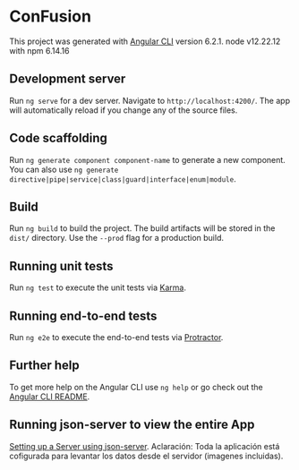 # ConFusion

This project was generated with [Angular CLI](https://github.com/angular/angular-cli) version 6.2.1.
node v12.22.12 with npm 6.14.16

## Development server

Run `ng serve` for a dev server. Navigate to `http://localhost:4200/`. The app will automatically reload if you change any of the source files.

## Code scaffolding

Run `ng generate component component-name` to generate a new component. You can also use `ng generate directive|pipe|service|class|guard|interface|enum|module`.

## Build

Run `ng build` to build the project. The build artifacts will be stored in the `dist/` directory. Use the `--prod` flag for a production build.

## Running unit tests

Run `ng test` to execute the unit tests via [Karma](https://karma-runner.github.io).

## Running end-to-end tests

Run `ng e2e` to execute the end-to-end tests via [Protractor](http://www.protractortest.org/).

## Further help

To get more help on the Angular CLI use `ng help` or go check out the [Angular CLI README](https://github.com/angular/angular-cli/blob/master/README.md).

## Running json-server to view the entire App

[Setting up a Server using json-server](https://www.npmjs.com/package/json-server).
Aclaración: Toda la aplicación está cofigurada para levantar los datos desde el servidor (imagenes incluidas).
